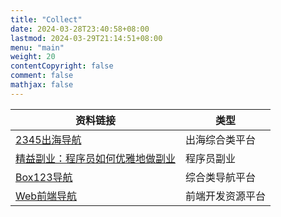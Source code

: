 ```yaml
---
title: "Collect"
date: 2024-03-28T23:40:58+08:00
lastmod: 2024-03-29T21:14:51+08:00
menu: "main"
weight: 20
contentCopyright: false
comment: false
mathjax: false
---
```


| 资料链接 | 类型 |
| --- | --- |
| [2345出海导航](https://www.chuhai2345.com/) | 出海综合类平台 |
| [精益副业：程序员如何优雅地做副业](https://github.com/easychen/lean-side-bussiness) | 程序员副业 |
| [Box123导航](https://box123.io) | 综合类导航平台 |
| [Web前端导航](https://www.alloyteam.com) | 前端开发资源平台 |

